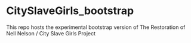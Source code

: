 # CitySlaveGirls_bootstrap
This repo hosts the experimental bootstrap version of The Restoration of Nell Nelson / City Slave Girls Project
